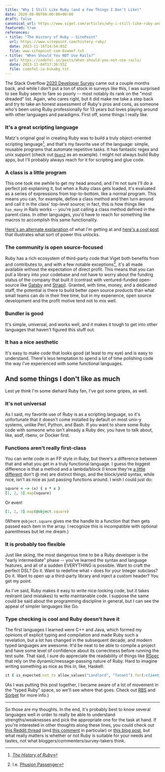 ```yaml
---
title: "Why I Still Like Ruby (and a Few Things I Don’t Like)"
date: 2020-08-06T00:00:00+00:00
draft: false
canonical_url: https://www.viget.com/articles/why-i-still-like-ruby-and-a-few-things-i-dont-like/
featured: true
references:
- title: "The History of Ruby — SitePoint"
  url: https://www.sitepoint.com/history-ruby/
  date: 2023-11-16T14:54:03Z
  file: www-sitepoint-com-6vwmef.txt
- title: "When Should You NOT Use Rails?"
  url: https://codefol.io/posts/when-should-you-not-use-rails/
  date: 2023-11-04T17:36:55Z
  file: codefol-io-bskabg.txt
---
```


The Stack Overflow [2020 Developer
Survey](https://insights.stackoverflow.com/survey/2020#technology-most-loved-dreaded-and-wanted-languages-loved)
came out a couple months back, and while I don't put a ton of stock in
surveys like this, I was surprised to see Ruby seem to fare so poorly --
most notably its rank on the "most dreaded" list. Again, who cares
right, but it did make me take a step back and try to take an honest
assessment of Ruby's pros and cons, as someone who's been using Ruby
professionally for 13 years but loves playing around with other
languages and paradigms. First off, some things I really like.

### It's a great scripting language

Matz's original goal in creating Ruby was to build a truly
object-oriented scripting language[^1], and that's my
favorite use of the language: simple, reusable programs that automate
repetitive tasks. It has fantastic regex and unix support (check out
[`Open3`](https://docs.ruby-lang.org/en/2.0.0/Open3.html) as an
example). I might not always build Ruby apps, but I'll probably always
reach for it for scripting and glue code.

### A class is a little program

This one took me awhile to get my head around, and I'm not sure I'll do
a perfect job explaining it, but when a Ruby class gets loaded, it's
evaluated as a series of expressions from top-to-bottom, like a normal
program. This means you can, for example, define a class method and then
turn around and call it in the class' top-level source; in fact, this is
how things like `has_many` in Rails works -- you're just calling a class
method defined in the parent class. In other languages, you'd have to
reach for something like macros to accomplish this same functionality.

[Here's an alternate
explanation](https://mufid.github.io/blog/2016/ruby-class-evaluation/)
of what I'm getting at and [here's a cool
post](https://dev.to/baweaver/decorating-ruby-part-two-method-added-decoration-48mj)
that illustrates what sort of power this unlocks.

### The community is open source-focused

Ruby has a rich ecosystem of third-party code that Viget both benefits
from and contributes to, and with a few notable
exceptions[^2], it's all made available without the
expectation of direct profit. This means that you can pull a library
into your codebase and not have to worry about the funding status of the
company that built it (contrast with ventured-funded open-source like
[Gatsby](https://www.gatsbyjs.org/) and [Strapi](https://strapi.io/)).
Granted, with time, money, and a dedicated staff, the potential is there
to build better open source products than what small teams can do in
their free time, but in my experience, open source development and the
profit motive tend not to mix well.

### Bundler is good

It's simple, universal, and works well, and it makes it tough to get
into other languages that haven't figured this stuff out.

### It has a nice aesthetic

It's easy to make code that looks good (at least to my eye) and is easy
to understand. There's less temptation to spend a lot of time polishing
code the way I've experienced with some functional languages.

## And some things I don't like as much

Lest ye think I'm some diehard Ruby fan, I've got some gripes, as well.

### It's not universal

As I said, my favorite use of Ruby is as a scripting language, so it's
unfortunate that it doesn't come installed by default on most unix-y
systems, unlike Perl, Python, and Bash. If you want to share some Ruby
code with someone who isn't already a Ruby dev, you have to talk about,
like, asdf, rbenv, or Docker first.

### Functions aren't really first-class

You can write code in an FP style in Ruby, but there's a difference
between that and what you get in a truly functional language. I guess
the biggest difference is that a method and a lambda/block (I know
they're [a little
different](https://yehudakatz.com/2012/01/10/javascript-needs-blocks/)
don't @ me) are distinct things, and the block/yield syntax, while nice,
isn't as nice as just passing functions around. I wish I could just do:

```ruby
square = -> (x) { x * x }
[1, 2, 3].map(square)
```

Or even!

```ruby
[1, 2, 3].map(@object.square)
```

(Where `@object.square` gives me the handle to a function that then gets
passed each item in the array. I recognize this is incompatible with
optional parentheses but let me dream.)

### It is probably too flexible

Just like skiing, the most dangerous time to be a Ruby developer is the
"early intermediate" phase -- you've learned the syntax and language
features, and all of a sudden EVERYTHING is possible. Want to craft the
perfect DSL? Do it. Want to redefine what `+` does for your Integer
subclass? Do it. Want to open up a third-party library and inject a
custom header? You get my point.

As I've said, Ruby makes it easy to write nice-looking code, but it
takes restraint (and mistakes) to write maintanable code. I suppose the
same could be said about the programming discipline in general, but I
can see the appeal of simpler languages like Go.

### Type checking is cool and Ruby doesn't have it

The first languages I learned were C++ and Java, which formed my
opinions of explicit typing and compilation and made Ruby such a
revelation, but a lot has changed in the subsequent decade, and modern
typed languages are awesome. It'd be neat to be able to compile a
project and have some level of confidence about its correctness before
running the test suite. That said, I sure do appreciate the readability
of things like [RSpec](https://rspec.info/) that rely on the
dynamic/message-passing nature of Ruby. Hard to imagine writing
something as nice as this in, like, Haskell:

```ruby
it { is_expected.not_to allow_values("Landlord", "Tenant").for(:client_type) }
```

(As I was putting this post together, I became aware of a lot of
movement in the "typed Ruby" space, so we'll see where that goes. Check
out
[RBS](https://developer.squareup.com/blog/the-state-of-ruby-3-typing/)
and [Sorbet](https://sorbet.org/) for more info.)

------------------------------------------------------------------------

So those are my thoughts. In the end, it's probably best to know several
languages well in order to really be able to understand
strengths/weaknesses and pick the appropriate one for the task at hand.
If you're interested in other thoughts along these lines, you could
check out [this Reddit
thread](https://www.reddit.com/r/ruby/comments/hpta1o/i_am_tired_of_hearing_that_ruby_is_fine/)
(and [this
comment](https://www.reddit.com/r/ruby/comments/hpta1o/i_am_tired_of_hearing_that_ruby_is_fine/fxvfzgo/)
in particular) or [this blog
post](https://codefol.io/posts/when-should-you-not-use-rails/), but what
really matters is whether or not Ruby is suitable for your needs and
tastes, not what bloggers/commenters/survey-takers think.

[^1]: [*The History of Ruby*](https://www.sitepoint.com/history-ruby/)
[^2]: I.e. [Phusion Passenger](https://www.phusionpassenger.com/)
